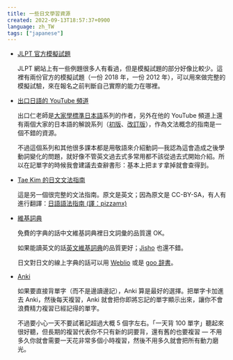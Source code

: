 ```yaml
---
title: 一些日文學習資源
created: 2022-09-13T18:57:37+0900
language: zh_TW
tags: ["japanese"]
---
```


- [JLPT 官方模擬試題](https://www.jlpt.jp/samples/sampleindex.html?mode=pc)

  JLPT 網站上有一些例題很多人有看過，但是模擬試題的部分好像比較少。這裡有兩份官方的模擬試題（一份 2018 年，一份 2012 年），可以用來做完整的模擬試驗，來在報名之前判斷自己實際的能力在哪裡。

- [出口日語的 YouTube 頻道](https://www.youtube.com/c/deguchijapanese)

  出口仁老師是[大家學標準日本語](https://www.books.com.tw/products/0010558794?sloc=main)系列的作者，另外在他的 YouTube 頻道上還有兩個大家的日本語的解說系列（[初版](https://www.youtube.com/playlist?list=PL3D67666BC4AE9B97)、[改訂版](https://www.youtube.com/playlist?list=PLynCeSdpMqxCW-AfMtmIlASAMUVq8wX6k)），作為文法概念的指南是一個不錯的資源。

  不過這個系列和其他很多課本都是用敬語來介紹動詞—我認為這會造成之後學動詞變化的問題，就好像不管英文過去式多常用都不該從過去式開始介紹。所以在記單字的時候我會建議去查辭書形：基本上把ます拿掉就會查得到。

- [Tae Kim 的日文文法指南](https://guidetojapanese.org/learn/grammar)

  這是另一個很完整的文法指南。原文是英文；因為原文是 CC-BY-SA，有人有進行翻譯：[日語語法指南 (譯：pizzamx)](https://res.wokanxing.info/jpgramma/)

- [維基詞典](https://zh.wiktionary.org/zh-hant/)

  免費的字典的話中文維基詞典裡日文詞彙的品質還 OK。

  如果能讀英文的話[英文維基詞典](https://en.wiktionary.org)的品質更好；[Jisho](https://jisho.org/) 也還不錯。

  日文對日文的線上字典的話可以用 [Weblio](https://www.weblio.jp/) 或是 [goo 辞書](https://dictionary.goo.ne.jp/)。

- [Anki](https://apps.ankiweb.net/)

  如果要直接背單字（而不是邊讀邊記），Anki 算是最好的選擇。把單字卡加進去 Anki，然後每天複習，Anki 就會把你即將忘記的單字顯示出來，讓你不會浪費精力複習已經記得的單字。

  不過要小心一天不要試著記超過大概 5 個字左右。「一天背 100 單字」聽起來很好聽，但長期的複習代表你不只有新的詞要背，還有舊的也要複習 — 不用多久你就會需要一天花非常多個小時複習，然後不用多久就會把所有動力磨光。
